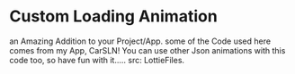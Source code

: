 # Custom Loading Animation

an Amazing Addition to your Project/App.
some of the Code used here comes from my App, CarSLN!
You can use other Json animations with this code too, so have fun with it.....
src: LottieFiles.